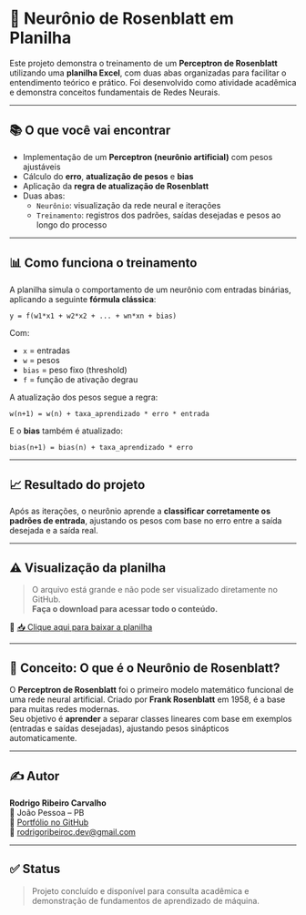 # 🧠 Neurônio de Rosenblatt em Planilha

Este projeto demonstra o treinamento de um **Perceptron de Rosenblatt** utilizando uma **planilha Excel**, com duas abas organizadas para facilitar o entendimento teórico e prático. Foi desenvolvido como atividade acadêmica e demonstra conceitos fundamentais de Redes Neurais.

---

## 📚 O que você vai encontrar

- Implementação de um **Perceptron (neurônio artificial)** com pesos ajustáveis  
- Cálculo do **erro**, **atualização de pesos** e **bias**  
- Aplicação da **regra de atualização de Rosenblatt**  
- Duas abas:
  - `Neurônio`: visualização da rede neural e iterações
  - `Treinamento`: registros dos padrões, saídas desejadas e pesos ao longo do processo

---

## 📊 Como funciona o treinamento

A planilha simula o comportamento de um neurônio com entradas binárias, aplicando a seguinte **fórmula clássica**:

```text
y = f(w1*x1 + w2*x2 + ... + wn*xn + bias)
```

Com:

- `x` = entradas  
- `w` = pesos  
- `bias` = peso fixo (threshold)  
- `f` = função de ativação degrau

A atualização dos pesos segue a regra:

```text
w(n+1) = w(n) + taxa_aprendizado * erro * entrada
```

E o **bias** também é atualizado:

```text
bias(n+1) = bias(n) + taxa_aprendizado * erro
```

---

## 📈 Resultado do projeto

Após as iterações, o neurônio aprende a **classificar corretamente os padrões de entrada**, ajustando os pesos com base no erro entre a saída desejada e a saída real.

---

## ⚠️ Visualização da planilha

> O arquivo está grande e não pode ser visualizado diretamente no GitHub.  
> **Faça o download para acessar todo o conteúdo.**

📎 [📥 Clique aqui para baixar a planilha](./Final%20-%20Atividade%20Pratica.xlsx)

---

## 🧠 Conceito: O que é o Neurônio de Rosenblatt?

O **Perceptron de Rosenblatt** foi o primeiro modelo matemático funcional de uma rede neural artificial. Criado por **Frank Rosenblatt** em 1958, é a base para muitas redes modernas.  
Seu objetivo é **aprender** a separar classes lineares com base em exemplos (entradas e saídas desejadas), ajustando pesos sinápticos automaticamente.

---

## ✍️ Autor

**Rodrigo Ribeiro Carvalho**  
📍 João Pessoa – PB  
🔗 [Portfólio no GitHub](https://github.com/Rodrigo-RRC)  
📧 rodrigoribeiroc.dev@gmail.com

---

## ✅ Status

> Projeto concluído e disponível para consulta acadêmica e demonstração de fundamentos de aprendizado de máquina.
